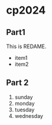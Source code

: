 # cp2024

## Part1
This is REDAME.
- item1
- item2

## Part 2
1. sunday
1. monday
1. tuesday
1. wednesday
